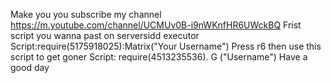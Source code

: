 Make you you subscribe my channel
https://m.youtube.com/channel/UCMUv0B-i9nWKnfHR6UWckBQ
Frist script you wanna past on serversidd executor
Script:require(5175918025):Matrix("Your Username")
Press r6 then use this script to get goner 
Script: require(4513235536). G ("Username")
Have a good day
